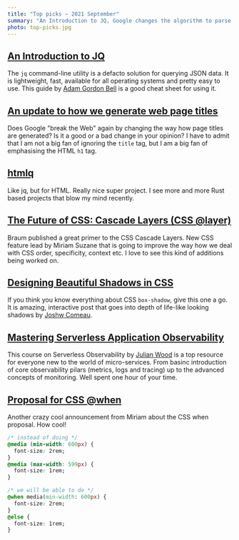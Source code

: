 ```yaml
---
title: "Top picks — 2021 September"
summary: "An Introduction to JQ, Google changes the algorithm to parse web page title (again), very helpful HTML parse htmlq, CSS Cascade Layers, "
photo: top-picks.jpg
---
```


## [An Introduction to JQ](https://earthly.dev/blog/jq-select/)

The `jq` command-line utility is a defacto solution for querying JSON data. It is lightweight, fast, available for all operating systems and pretty easy to use. This guide by [Adam Gordon Bell](https://twitter.com/adamgordonbell) is a good cheat sheet for using it.

## [An update to how we generate web page titles](https://developers.google.com/search/blog/2021/08/update-to-generating-page-titles)

Does Google "break the Web" again by changing the way how page titles are generated? Is it a good or a bad change in your opinion? I have to admit that I am not a big fan of ignoring the `title` tag, but I am a big fan of emphasising the HTML `h1` tag.

## [htmlq](https://github.com/mgdm/htmlq)

Like jq, but for HTML. Really nice super project. I see more and more Rust based projects that blow my mind recently.

## [The Future of CSS: Cascade Layers (CSS @layer)](https://www.bram.us/2021/09/15/the-future-of-css-cascade-layers-css-at-layer/)

Braum published a great primer to the CSS Cascade Layers. New CSS feature lead by Miriam Suzane that is going to improve the way how we deal with CSS order, specificity, context etc. I love to see this kind of additions being worked on. 

## [Designing Beautiful Shadows in CSS](https://www.joshwcomeau.com/css/designing-shadows/)

If you think you know everything about CSS `box-shadow`, give this one a go. It is amazing, interactive post that goes into depth of life-like looking shadows by [Joshw Comeau](https://twitter.com/joshwcomeau).

## [Mastering Serverless Application Observability](https://youtube.com/playlist?list=PLJo-rJlep0EDiN3pPjBDUfq34BqMAI_o-)

This course on Serverless Observability by [Julian Wood](https://twitter.com/julian_wood) is a top resource for everyone new to the world of micro-services. From basinc introduction of core observability pilars (metrics, logs and tracing) up to the advanced concepts of monitoring. Well spent one hour of your time.

## [Proposal for CSS @when](https://css-tricks.com/proposal-for-css-when/)

Another crazy cool announcement from Miriam about the CSS when proposal. How cool!

```css
/* instead of doing */
@media (min-width: 600px) {
  font-size: 2rem;
}
@media (max-width: 599px) {
  font-size: 1rem;
}

/* we will be able to do */
@when media(min-width: 600px) {
  font-size: 2rem;
}
@else {
  font-size: 1rem;
}
```
